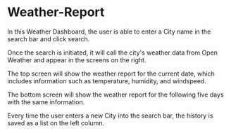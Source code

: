 # Weather-Report

In this Weather Dashboard, the user is able to enter a City name in the search bar and click search.

Once the search is initiated, it will call the city's weather data from Open Weather and appear in the screens on the right.

The top screen will show the weather report for the current date, which includes information such as temperature, humidity, and windspeed.

The bottom screen will show the weather report for the following five days with the same information.

Every time the user enters a new City into the search bar, the history is saved as a list on the left column.